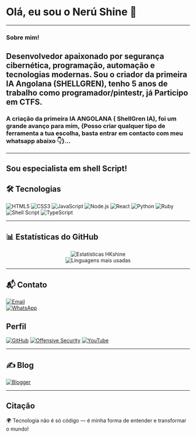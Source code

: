 
# Olá, eu sou o Nerú Shine 👋
---
### Sobre mim! 

Desenvolvedor apaixonado por segurança cibernética, programação, automação e tecnologias modernas. Sou o criador da primeira IA Angolana (SHELLGREN), tenho 5 anos de trabalho como programador/pintestr, já Participo em CTFS. 
---

### A criação da primeira IA ANGOLANA ( ShellGren IA), foi um grande avanço para mim, {Posso criar qualquer tipo de ferramenta a tua escolha, basta entrar em contacto com meu whatsapp abaixo 👇}...
---

Sou especialista em shell Script! 
---

## 🛠️ Tecnologias

![HTML5](https://img.shields.io/badge/HTML5-E34F26?style=for-the-badge&logo=html5&logoColor=white)
![CSS3](https://img.shields.io/badge/CSS3-1572B6?style=for-the-badge&logo=css3&logoColor=white)
![JavaScript](https://img.shields.io/badge/JavaScript-F7DF1E?style=for-the-badge&logo=javascript&logoColor=black)
![Node.js](https://img.shields.io/badge/Node.js-339933?style=for-the-badge&logo=nodedotjs&logoColor=white)
![React](https://img.shields.io/badge/React-20232A?style=for-the-badge&logo=react&logoColor=61DAFB)
![Python](https://img.shields.io/badge/Python-3776AB?style=for-the-badge&logo=python&logoColor=white)
![Ruby](https://img.shields.io/badge/Ruby-CC342D?style=for-the-badge&logo=ruby&logoColor=white)
![Shell Script](https://img.shields.io/badge/Shell_Script-121011?style=for-the-badge&logo=gnu-bash&logoColor=white)
![TypeScript](https://img.shields.io/badge/TypeScript-3178C6?style=for-the-badge&logo=typescript&logoColor=white)

---

## 📊 Estatísticas do GitHub

<p align="center">
  <img src="https://github-readme-stats.vercel.app/api?username=HKshine&show_icons=true&theme=github_dark" alt="Estatísticas HKshine"/>
  <br/>
  <img src="https://github-readme-stats.vercel.app/api/top-langs/?username=HKshine&layout=compact&theme=github_dark" alt="Linguagens mais usadas"/>
</p>

---

## 📬 Contato

[![Email](https://img.shields.io/badge/Gmail-nerushine3@gmail.com-D14836?style=for-the-badge&logo=gmail&logoColor=white)](mailto:nerushine3@gmail.com)  
[![WhatsApp](https://img.shields.io/badge/WhatsApp-Conversar-25D366?style=for-the-badge&logo=whatsapp&logoColor=white)](https://wa.me/948317617)

## Perfil

[![GitHub](https://img.shields.io/badge/GitHub-HKshine-181717?style=for-the-badge&logo=github)](https://github.com/HKshine) 
[![Offensive Security](https://img.shields.io/badge/Curso-Offensive_Security-red?style=for-the-badge&logo=hackthebox&logoColor=white)](https://www.offensive-security.com)
[![YouTube](https://img.shields.io/badge/YouTube-Treinamento_Hacker-FF0000?style=for-the-badge&logo=youtube&logoColor=white)](https://www.youtube.com/@Treinamento-hacker)  

---

## ✍️ Blog

[![Blogger](https://img.shields.io/badge/Blogger-FF5722?style=for-the-badge&logo=blogger&logoColor=white)](https://shellgren.blogspot.com)


---

## Citação 
🌍 Tecnologia não é só código — é minha forma de entender e transformar o mundo! 
